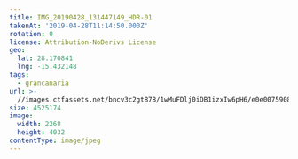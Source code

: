 ```yaml
---
title: IMG_20190428_131447149_HDR-01
takenAt: '2019-04-28T11:14:50.000Z'
rotation: 0
license: Attribution-NoDerivs License
geo:
  lat: 28.170841
  lng: -15.432148
tags:
  - grancanaria
url: >-
  //images.ctfassets.net/bncv3c2gt878/1wMuFDlj0iDB1izxIw6pH6/e0e007590850acc42b17d16935a33a0d/img_20190428_131447149_hdr-01_40936557913_o
size: 4525174
image:
  width: 2268
  height: 4032
contentType: image/jpeg
---
```


